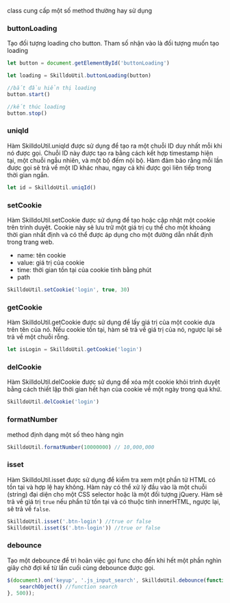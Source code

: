 class cung cấp một số method thường hay sử dụng

### buttonLoading
Tạo đối tượng loading cho button. Tham số nhận vào là đối tượng muốn tạo loading
```javascript
let button = document.getElementById('buttonLoading')

let loading = SkilldoUtil.buttonLoading(button)

//bắt đầu hiển thị loading
button.start()

//kết thúc loading
button.stop()
```

### uniqId
Hàm SkilldoUtil.uniqId được sử dụng để tạo ra một chuỗi ID duy nhất mỗi khi nó được gọi. 
Chuỗi ID này được tạo ra bằng cách kết hợp timestamp hiện tại, một chuỗi ngẫu nhiên, và một bộ đếm nội bộ. Hàm đảm bảo rằng mỗi lần được gọi sẽ trả về một ID khác nhau, ngay cả khi được gọi liên tiếp trong thời gian ngắn.

```javascript
let id = SkilldoUtil.uniqId()
```

### setCookie
Hàm SkilldoUtil.setCookie được sử dụng để tạo hoặc cập nhật một cookie trên trình duyệt. Cookie này sẽ lưu trữ một giá trị cụ thể cho một khoảng thời gian nhất định và có thể được áp dụng cho một đường dẫn nhất định trong trang web.
* name: tên cookie
* value: giá trị của cookie
* time: thời gian tồn tại của cookie tính bằng phút
* path
```javascript
SkilldoUtil.setCookie('login', true, 30)
```

### getCookie
Hàm SkilldoUtil.getCookie được sử dụng để lấy giá trị của một cookie dựa trên tên của nó. Nếu cookie tồn tại, hàm sẽ trả về giá trị của nó, ngược lại sẽ trả về một chuỗi rỗng.
```javascript
let isLogin = SkilldoUtil.getCookie('login')
```

### delCookie
Hàm SkilldoUtil.delCookie được sử dụng để xóa một cookie khỏi trình duyệt bằng cách thiết lập thời gian hết hạn của cookie về một ngày trong quá khứ.
```javascript
SkilldoUtil.delCookie('login')
```

### formatNumber
method định dạng một số theo hàng ngìn 
```javascript
SkilldoUtil.formatNumber(10000000) // 10,000,000
```

### isset
Hàm SkilldoUtil.isset được sử dụng để kiểm tra xem một phần tử HTML có tồn tại và hợp lệ hay không. Hàm này có thể xử lý đầu vào là một chuỗi (string) đại diện cho một CSS selector hoặc là một đối tượng jQuery. 
Hàm sẽ trả về giá trị `true` nếu phần tử tồn tại và có thuộc tính innerHTML, ngược lại, sẽ trả về `false`.
```javascript
SkilldoUtil.isset('.btn-login') //true or false
SkilldoUtil.isset($('.btn-login')) //true or false
```

### debounce
Tạo một debounce để trì hoãn việc gọi func cho đến khi hết một phần nghìn giây chờ đợi kể từ lần cuối cùng debounce được gọi.

```javascript
$(document).on('keyup', '.js_input_search', SkilldoUtil.debounce(function () {
    searchObject() //function search
}, 500));
```
